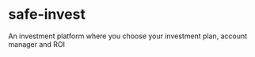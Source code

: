 # safe-invest
An investment platform where you choose your investment plan, account manager and ROI

